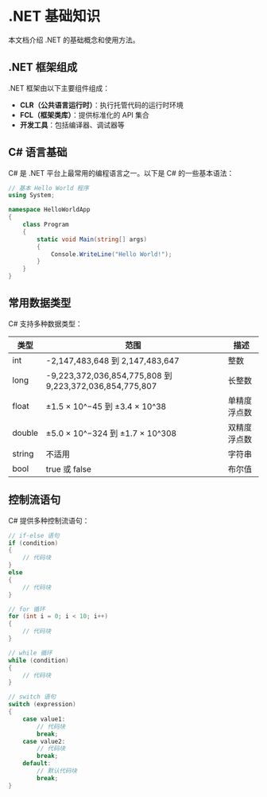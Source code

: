 # .NET 基础知识

本文档介绍 .NET 的基础概念和使用方法。

## .NET 框架组成

.NET 框架由以下主要组件组成：

- **CLR（公共语言运行时）**：执行托管代码的运行时环境
- **FCL（框架类库）**：提供标准化的 API 集合
- **开发工具**：包括编译器、调试器等

## C# 语言基础

C# 是 .NET 平台上最常用的编程语言之一。以下是 C# 的一些基本语法：

```csharp
// 基本 Hello World 程序
using System;

namespace HelloWorldApp
{
    class Program
    {
        static void Main(string[] args)
        {
            Console.WriteLine("Hello World!");
        }
    }
}
```

## 常用数据类型

C# 支持多种数据类型：

| 类型 | 范围 | 描述 |
| --- | --- | --- |
| int | -2,147,483,648 到 2,147,483,647 | 整数 |
| long | -9,223,372,036,854,775,808 到 9,223,372,036,854,775,807 | 长整数 |
| float | ±1.5 × 10^−45 到 ±3.4 × 10^38 | 单精度浮点数 |
| double | ±5.0 × 10^−324 到 ±1.7 × 10^308 | 双精度浮点数 |
| string | 不适用 | 字符串 |
| bool | true 或 false | 布尔值 |

## 控制流语句

C# 提供多种控制流语句：

```csharp
// if-else 语句
if (condition)
{
    // 代码块
}
else
{
    // 代码块
}

// for 循环
for (int i = 0; i < 10; i++)
{
    // 代码块
}

// while 循环
while (condition)
{
    // 代码块
}

// switch 语句
switch (expression)
{
    case value1:
        // 代码块
        break;
    case value2:
        // 代码块
        break;
    default:
        // 默认代码块
        break;
}
``` 